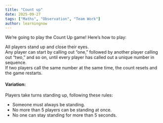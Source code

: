 ```yaml
---
title: "Count up"
date: 2025-09-27
tags: ["Maths", "Observation", "Team Work"]
author: learningnow
---
```


We’re going to play the Count Up game! Here’s how to play:

All players stand up and close their eyes.  
Any player can start by calling out “one,” followed by another player calling out “two,” and so on, until every player has called out a unique number in sequence.  
If two players call the same number at the same time, the count resets and the game restarts.

#### Variation:

Players take turns standing up, following these rules:

- Someone must always be standing.
- No more than 5 players can be standing at once.
- No one can stay standing for more than 5 seconds.

